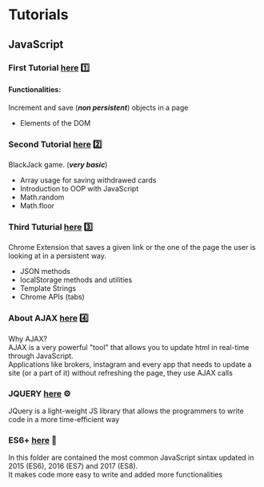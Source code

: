 # Tutorials
## JavaScript
### First Tutorial [here](./1/) 1️⃣
#### Functionalities:
Increment and save (***non persistent***) objects in a page <br>
- Elements of the DOM
### Second Tutorial [here](./2/) 2️⃣
BlackJack game. (***very basic***) <br>
- Array usage for saving withdrawed cards
- Introduction to OOP with JavaScript
- Math.random
- Math.floor
### Third Tuturial [here](./3/) 3️⃣
Chrome Extension that saves a given link or the one of the page the user is looking at in a persistent way.
- JSON methods
- localStorage methods and utilities
- Template Strings
- Chrome APIs (tabs)
### About AJAX [here](./4/4.html) 4️⃣
Why AJAX?<br>
AJAX is a very powerful "tool" that allows you to update html in real-time through JavaScript. <br>
Applications like brokers, instagram and every app that needs to update a site (or a part of it) without refreshing the page, they use AJAX calls
### JQUERY [here](./JQuery/tutorial.html) ⚙️
JQuery is a light-weight JS library that allows the programmers to write code in a more time-efficient way
### ES6+ [here](./ES6+/index.js) 📖
In this folder are contained the most common JavaScript sintax updated in 2015 (ES6), 2016 (ES7) and 2017 (ES8). <br>
It makes code more easy to write and added more functionalities
